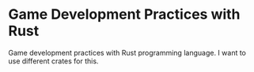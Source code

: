 # Game Development Practices with Rust

Game development practices with Rust programming language. I want to use different crates for this.
